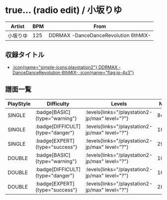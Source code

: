 # true... (radio edit) / 小坂りゆ

|Artist|BPM|From|
|------|---|----|
|小坂りゆ|125|DDRMAX -DanceDanceRevolution 6thMIX-|

## 収録タイトル

- [:icon{name="simple-icons:playstation2"} DDRMAX -DanceDanceRevolution 6thMIX- :icon{name="flag:jp-4x3"}](/playstation2-jp/max)

## 譜面一覧

|PlayStyle|Difficulty|Levels|Notes|Movie|
|---------|----------|------|-----|-----|
|SINGLE| :badge[BASIC]{type="warning"}| :levels{links="/playstation2-jp/max" level="?"}|84/1||
|SINGLE| :badge[DIFFICULT]{type="danger"}| :levels{links="/playstation2-jp/max" level="?"}|185/14||
|SINGLE| :badge[EXPERT]{type="success"}| :levels{links="/playstation2-jp/max" level="?"}|299/20||
|DOUBLE| :badge[BASIC]{type="warning"}| :levels{links="/playstation2-jp/max" level="?"}|108/4||
|DOUBLE| :badge[DIFFICULT]{type="danger"}| :levels{links="/playstation2-jp/max" level="?"}|166/16||
|DOUBLE| :badge[EXPERT]{type="success"}| :levels{links="/playstation2-jp/max" level="?"}|284/24||
